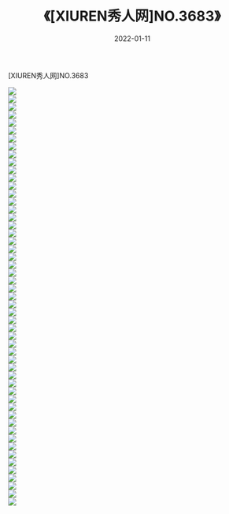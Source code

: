 ﻿---
layout: post
title:  《[XIUREN秀人网]NO.3683》
date:   2022-01-11
img: http://img.660000.xyz/Sharelink/秀人网/秀人网第04部分/[XIUREN秀人网]NO.3683/000.jpg
categories: [美女, 清纯, 唯美]
---

[XIUREN秀人网]NO.3683

 ![](http://img.660000.xyz/Sharelink/秀人网/秀人网第04部分/[XIUREN秀人网]NO.3683/001.jpg) <br>![](http://img.660000.xyz/Sharelink/秀人网/秀人网第04部分/[XIUREN秀人网]NO.3683/002.jpg) <br>![](http://img.660000.xyz/Sharelink/秀人网/秀人网第04部分/[XIUREN秀人网]NO.3683/003.jpg) <br>![](http://img.660000.xyz/Sharelink/秀人网/秀人网第04部分/[XIUREN秀人网]NO.3683/004.jpg) <br>![](http://img.660000.xyz/Sharelink/秀人网/秀人网第04部分/[XIUREN秀人网]NO.3683/005.jpg) <br>![](http://img.660000.xyz/Sharelink/秀人网/秀人网第04部分/[XIUREN秀人网]NO.3683/006.jpg) <br>![](http://img.660000.xyz/Sharelink/秀人网/秀人网第04部分/[XIUREN秀人网]NO.3683/007.jpg) <br>![](http://img.660000.xyz/Sharelink/秀人网/秀人网第04部分/[XIUREN秀人网]NO.3683/008.jpg) <br>![](http://img.660000.xyz/Sharelink/秀人网/秀人网第04部分/[XIUREN秀人网]NO.3683/009.jpg) <br>![](http://img.660000.xyz/Sharelink/秀人网/秀人网第04部分/[XIUREN秀人网]NO.3683/010.jpg) <br>![](http://img.660000.xyz/Sharelink/秀人网/秀人网第04部分/[XIUREN秀人网]NO.3683/011.jpg) <br>![](http://img.660000.xyz/Sharelink/秀人网/秀人网第04部分/[XIUREN秀人网]NO.3683/012.jpg) <br>![](http://img.660000.xyz/Sharelink/秀人网/秀人网第04部分/[XIUREN秀人网]NO.3683/013.jpg) <br>![](http://img.660000.xyz/Sharelink/秀人网/秀人网第04部分/[XIUREN秀人网]NO.3683/014.jpg) <br>![](http://img.660000.xyz/Sharelink/秀人网/秀人网第04部分/[XIUREN秀人网]NO.3683/015.jpg) <br>![](http://img.660000.xyz/Sharelink/秀人网/秀人网第04部分/[XIUREN秀人网]NO.3683/016.jpg) <br>![](http://img.660000.xyz/Sharelink/秀人网/秀人网第04部分/[XIUREN秀人网]NO.3683/017.jpg) <br>![](http://img.660000.xyz/Sharelink/秀人网/秀人网第04部分/[XIUREN秀人网]NO.3683/018.jpg) <br>![](http://img.660000.xyz/Sharelink/秀人网/秀人网第04部分/[XIUREN秀人网]NO.3683/019.jpg) <br>![](http://img.660000.xyz/Sharelink/秀人网/秀人网第04部分/[XIUREN秀人网]NO.3683/020.jpg) <br>![](http://img.660000.xyz/Sharelink/秀人网/秀人网第04部分/[XIUREN秀人网]NO.3683/021.jpg) <br>![](http://img.660000.xyz/Sharelink/秀人网/秀人网第04部分/[XIUREN秀人网]NO.3683/022.jpg) <br>![](http://img.660000.xyz/Sharelink/秀人网/秀人网第04部分/[XIUREN秀人网]NO.3683/023.jpg) <br>![](http://img.660000.xyz/Sharelink/秀人网/秀人网第04部分/[XIUREN秀人网]NO.3683/024.jpg) <br>![](http://img.660000.xyz/Sharelink/秀人网/秀人网第04部分/[XIUREN秀人网]NO.3683/025.jpg) <br>![](http://img.660000.xyz/Sharelink/秀人网/秀人网第04部分/[XIUREN秀人网]NO.3683/026.jpg) <br>![](http://img.660000.xyz/Sharelink/秀人网/秀人网第04部分/[XIUREN秀人网]NO.3683/027.jpg) <br>![](http://img.660000.xyz/Sharelink/秀人网/秀人网第04部分/[XIUREN秀人网]NO.3683/028.jpg) <br>![](http://img.660000.xyz/Sharelink/秀人网/秀人网第04部分/[XIUREN秀人网]NO.3683/029.jpg) <br>![](http://img.660000.xyz/Sharelink/秀人网/秀人网第04部分/[XIUREN秀人网]NO.3683/030.jpg) <br>![](http://img.660000.xyz/Sharelink/秀人网/秀人网第04部分/[XIUREN秀人网]NO.3683/031.jpg) <br>![](http://img.660000.xyz/Sharelink/秀人网/秀人网第04部分/[XIUREN秀人网]NO.3683/032.jpg) <br>![](http://img.660000.xyz/Sharelink/秀人网/秀人网第04部分/[XIUREN秀人网]NO.3683/033.jpg) <br>![](http://img.660000.xyz/Sharelink/秀人网/秀人网第04部分/[XIUREN秀人网]NO.3683/034.jpg) <br>![](http://img.660000.xyz/Sharelink/秀人网/秀人网第04部分/[XIUREN秀人网]NO.3683/035.jpg) <br>![](http://img.660000.xyz/Sharelink/秀人网/秀人网第04部分/[XIUREN秀人网]NO.3683/036.jpg) <br>![](http://img.660000.xyz/Sharelink/秀人网/秀人网第04部分/[XIUREN秀人网]NO.3683/037.jpg) <br>![](http://img.660000.xyz/Sharelink/秀人网/秀人网第04部分/[XIUREN秀人网]NO.3683/038.jpg) <br>![](http://img.660000.xyz/Sharelink/秀人网/秀人网第04部分/[XIUREN秀人网]NO.3683/039.jpg) <br>![](http://img.660000.xyz/Sharelink/秀人网/秀人网第04部分/[XIUREN秀人网]NO.3683/040.jpg) <br>![](http://img.660000.xyz/Sharelink/秀人网/秀人网第04部分/[XIUREN秀人网]NO.3683/041.jpg) <br>![](http://img.660000.xyz/Sharelink/秀人网/秀人网第04部分/[XIUREN秀人网]NO.3683/042.jpg) <br>![](http://img.660000.xyz/Sharelink/秀人网/秀人网第04部分/[XIUREN秀人网]NO.3683/043.jpg) <br>![](http://img.660000.xyz/Sharelink/秀人网/秀人网第04部分/[XIUREN秀人网]NO.3683/044.jpg) <br>![](http://img.660000.xyz/Sharelink/秀人网/秀人网第04部分/[XIUREN秀人网]NO.3683/045.jpg) <br>![](http://img.660000.xyz/Sharelink/秀人网/秀人网第04部分/[XIUREN秀人网]NO.3683/046.jpg) <br>![](http://img.660000.xyz/Sharelink/秀人网/秀人网第04部分/[XIUREN秀人网]NO.3683/047.jpg) <br>![](http://img.660000.xyz/Sharelink/秀人网/秀人网第04部分/[XIUREN秀人网]NO.3683/048.jpg) <br>![](http://img.660000.xyz/Sharelink/秀人网/秀人网第04部分/[XIUREN秀人网]NO.3683/049.jpg) <br>![](http://img.660000.xyz/Sharelink/秀人网/秀人网第04部分/[XIUREN秀人网]NO.3683/050.jpg) <br>![](http://img.660000.xyz/Sharelink/秀人网/秀人网第04部分/[XIUREN秀人网]NO.3683/051.jpg) <br>![](http://img.660000.xyz/Sharelink/秀人网/秀人网第04部分/[XIUREN秀人网]NO.3683/052.jpg) <br>![](http://img.660000.xyz/Sharelink/秀人网/秀人网第04部分/[XIUREN秀人网]NO.3683/053.jpg) <br>